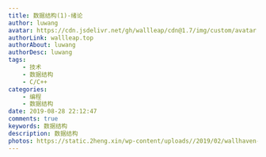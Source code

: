 ```yaml
---
title: 数据结构(1)-绪论
author: luwang
avatar: https://cdn.jsdelivr.net/gh/wallleap/cdn@1.7/img/custom/avatar.jpg
authorLink: wallleap.top
authorAbout: luwang
authorDesc: luwang
tags:
    - 技术
    - 数据结构
    - C/C++
categories: 
    - 编程
    - 数据结构
date: 2019-08-28 22:12:47
comments: true
keywords: 数据结构
description: 数据结构
photos: https://static.2heng.xin/wp-content/uploads//2019/02/wallhaven-672007-1-1024x576.png
---
```

